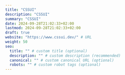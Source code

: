 ```yaml
---
title: "CSSUI"
description: "CSSUI"
summary: "CSSUI"
date: 2024-09-28T21:02:33+02:00
lastmod: 2024-09-28T21:02:33+02:00
draft: true
website: "https://www.cssui.dev/" # URL
weight: 50
seo:
  title: "" # custom title (optional)
  description: "" # custom description (recommended)
  canonical: "" # custom canonical URL (optional)
  robots: "" # custom robot tags (optional)
---
```

